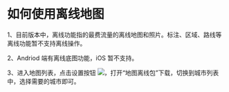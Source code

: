 # 如何使用离线地图
1、目前版本中，离线功能指的最费流量的离线地图和照片。标注、区域、路线等离线功能暂不支持离线操作。

2、Andriod 端有离线底图功能，iOS 暂不支持。

3、进入地图列表，点击设置按钮 ![](http://pic.dituwuyou.com/map%2Fpicture%2Fmobile%2Fmsettings.png)，打开“地图离线包”下载，切换到城市列表中，选择需要的城市即可。

